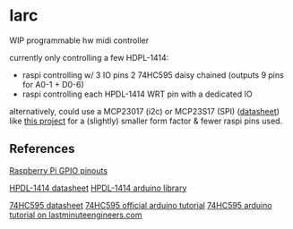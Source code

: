# larc

WIP programmable hw midi controller

currently only controlling a few HDPL-1414:
 - raspi controlling w/ 3 IO pins 2 74HC595 daisy chained (outputs 9 pins for A0-1 + D0-6)
 - raspi controlling each HPDL-1414 WRT pin with a dedicated IO

alternatively, could use a MCP23017 (i2c) or MCP23S17 (SPI) ([datasheet](https://ww1.microchip.com/downloads/en/devicedoc/20001952c.pdf)) like [this project](https://github.com/RoelandR/HPDL-1414-board) for a (slightly) smaller form factor & fewer raspi pins used.


## References

[Raspberry Pi GPIO pinouts](https://pinout.xyz/pinout/wiringpi#)

[HPDL-1414 datasheet](http://www.farnell.com/datasheets/76528.pdf)
[HPDL-1414 arduino library](https://github.com/marecl/HPDL1414/blob/master/src/HPDL1414.cpp)

[74HC595 datasheet](https://www.ti.com/lit/ds/symlink/sn74hc595.pdf)
[74HC595 official arduino tutorial](https://www.arduino.cc/en/Tutorial/Foundations/ShiftOut)
[74HC595 arduino tutorial on lastminuteengineers.com](https://lastminuteengineers.com/74hc595-shift-register-arduino-tutorial/)
